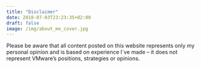 ```yaml
---
title: "Disclaimer"
date: 2018-07-03T23:23:35+02:00
draft: false
image: /img/about_me_cover.jpg
---
```


Please be aware that all content posted on this website represents only my personal opinion and is based on experience I´ve made – it does not represent VMware’s positions, strategies or opinions.